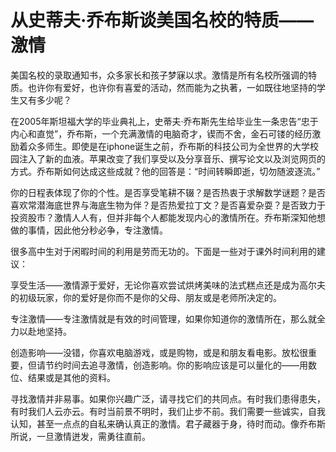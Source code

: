 # 从史蒂夫·乔布斯谈美国名校的特质——激情

美国名校的录取通知书，众多家长和孩子梦寐以求。激情是所有名校所强调的特质。也许你有爱好，也许你有喜爱的活动，然而能为之执著，一如既往地坚持的学生又有多少呢？

在2005年斯坦福大学的毕业典礼上，史蒂夫·乔布斯先生给毕业生一条忠告“忠于内心和直觉”，乔布斯，一个充满激情的电脑奇才，锲而不舍，金石可镂的经历激励着众多师生。即使是在iphone诞生之前，乔布斯的科技公司为全世界的大学校园注入了新的血液。苹果改变了我们享受以及分享音乐、撰写论文以及浏览网页的方式。乔布斯如何达成这些成就？他的回答是：“时间转瞬即逝，切勿随波逐流。”

你的日程表体现了你的个性。是否享受笔耕不辍？是否热衷于求解数学谜题？是否喜欢常潜海底世界与海底生物为伴？是否热爱拉丁文？是否喜爱杂耍？是否致力于投资股市？激情人人有，但并非每个人都能发现内心的激情所在。乔布斯深知他想做的事情，因此他分秒必争，专注激情。

很多高中生对于闲暇时间的利用是劳而无功的。下面是一些对于课外时间利用的建议：

享受生活——激情源于爱好，无论你喜欢尝试烘烤美味的法式糕点还是成为高尔夫的初级玩家，你的爱好是你而不是你的父母、朋友或是老师所决定的。

专注激情——专注激情就是有效的时间管理，如果你知道你的激情所在，那么就全力以赴地坚持。

创造影响——没错，你喜欢电脑游戏，或是购物，或是和朋友看电影。放松很重要，但请节约时间去追寻激情，创造影响。你的影响应该是可以量化的——用数位、结果或是其他的资料。

寻找激情并非易事。如果你兴趣广泛，请寻找它们的共同点。有时我们患得患失，有时我们人云亦云。有时当前景不明时，我们止步不前。我们需要一些诚实，自我认知，甚至一点点的自私来确认真正的激情。君子藏器于身，待时而动。像乔布斯所说，一旦激情迸发，需勇往直前。